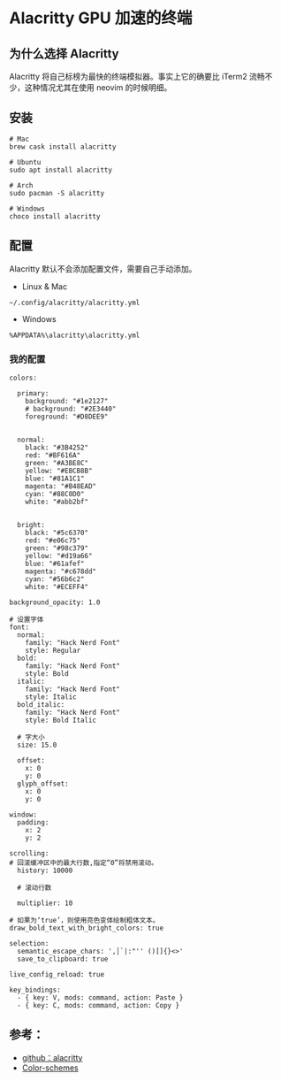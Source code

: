 # Alacritty GPU 加速的终端

## 为什么选择 Alacritty

Alacritty 将自己标榜为最快的终端模拟器。事实上它的确要比 iTerm2 流畅不少，这种情况尤其在使用 neovim 的时候明细。

## 安装


```
# Mac 
brew cask install alacritty

# Ubuntu
sudo apt install alacritty

# Arch
sudo pacman -S alacritty

# Windows
choco install alacritty
```

## 配置
Alacritty 默认不会添加配置文件，需要自己手动添加。

- Linux & Mac

```
~/.config/alacritty/alacritty.yml
```

- Windows

```
%APPDATA%\alacritty\alacritty.yml
```

### 我的配置

```
colors:

  primary:
    background: "#1e2127"
    # background: "#2E3440"
    foreground: "#D8DEE9"


  normal:
    black: "#3B4252"
    red: "#BF616A"
    green: "#A3BE8C"
    yellow: "#EBCB8B"
    blue: "#81A1C1"
    magenta: "#B48EAD"
    cyan: "#88C0D0"
    white: "#abb2bf"

  
  bright:
    black: "#5c6370"
    red: "#e06c75"
    green: "#98c379"
    yellow: "#d19a66"
    blue: "#61afef"
    magenta: "#c678dd"
    cyan: "#56b6c2"
    white: "#ECEFF4"

background_opacity: 1.0

# 设置字体
font:
  normal:
    family: "Hack Nerd Font"
    style: Regular
  bold:
    family: "Hack Nerd Font"
    style: Bold
  italic:
    family: "Hack Nerd Font"
    style: Italic
  bold_italic:
    family: "Hack Nerd Font"
    style: Bold Italic

  # 字大小
  size: 15.0 

  offset:
    x: 0
    y: 0
  glyph_offset:
    x: 0
    y: 0

window:
  padding:
    x: 2
    y: 2

scrolling:
# 回滚缓冲区中的最大行数,指定“0”将禁用滚动。
  history: 10000

  # 滚动行数 

  multiplier: 10

# 如果为‘true’，则使用亮色变体绘制粗体文本。
draw_bold_text_with_bright_colors: true

selection:
  semantic_escape_chars: ',│`|:"'' ()[]{}<>'
  save_to_clipboard: true

live_config_reload: true

key_bindings:
  - { key: V, mods: command, action: Paste }
  - { key: C, mods: command, action: Copy }
```

## 参考：
- [github：alacritty](https://github.com/alacritty/alacritty)
- [Color-schemes](https://github.com/alacritty/alacritty/wiki/Color-schemes)